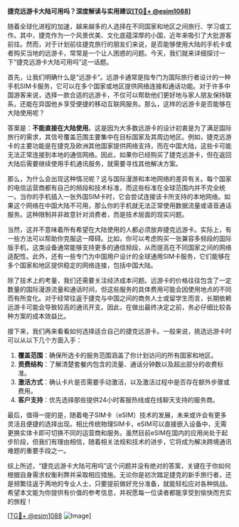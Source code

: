 **捷克远游卡大陆可用吗？深度解读与实用建议[[TG💪+ @esim1088](https://t.me/s/esim1088)]**

随着全球化进程的加速，越来越多的人选择在不同国家和地区之间旅行、学习或工作。其中，捷克作为一个风景优美、文化底蕴深厚的小国，近年来吸引了大批游客前往。然而，对于计划前往捷克旅行的朋友们来说，是否能够使用大陆的手机卡或者购买当地的远游卡，常常是一个让人困惑的问题。今天，我们就来详细探讨一下“捷克远游卡大陆可用吗”这一话题。

首先，让我们明确什么是“远游卡”。远游卡通常是指专门为国际旅行者设计的一种手机SIM卡服务，它可以在多个国家或地区提供网络连接和通话功能。对于许多中国游客来说，选择一款合适的远游卡，不仅可以帮助他们更好地与家人朋友保持联系，还能在异国他乡享受便捷的移动互联网服务。那么，这样的远游卡是否能够在大陆使用呢？

答案是：**不能直接在大陆使用**。这是因为大多数远游卡的设计初衷是为了满足国际旅行的需求，其信号覆盖范围主要集中在目标国家及其周边地区。例如，捷克远游卡的主要功能是在捷克及欧洲其他国家提供网络支持，而在中国大陆，这些卡可能无法正常连接到本地的通信网络。因此，如果你已经购买了捷克远游卡，但在返回大陆后需要继续使用手机通讯服务，就需要寻找其他解决方案。

那么，为什么会出现这种情况呢？这与国际漫游和本地网络的差异有关。每个国家的电信运营商都有自己的频段和技术标准，而这些标准在全球范围内并不完全统一。当你的手机插入一张外国SIM卡时，它会尝试连接该卡所支持的本地网络。如果这个网络在中国大陆不可用，那么你的手机就无法正常使用数据流量或语音通话服务。这种限制并非故意针对消费者，而是技术层面的现实问题。

当然，这并不意味着所有希望在大陆使用的人都必须放弃捷克远游卡。实际上，有一些方法可以帮助你克服这一障碍。比如，你可以考虑购买一张兼容多频段的国际版手机，这类设备通常能够支持更多的通信频段，从而提高在不同国家之间的网络适配性。此外，还有一些专门为中国用户设计的全球通用SIM卡服务，它们能够在多个国家和地区提供稳定的网络连接，包括中国大陆。

除了技术上的考量，我们还需要关注经济成本问题。远游卡的价格往往包含了一定数量的国际漫游流量和通话时间，但这些服务的具体费用可能会因使用地点的不同而有所变化。对于经常往返于捷克与中国之间的商务人士或留学生而言，长期依赖远游卡可能会导致较高的通讯开支。因此，在做出最终决定之前，务必仔细比较各种方案的成本效益比。

接下来，我们再来看看如何选择适合自己的捷克远游卡。一般来说，挑选远游卡时可以从以下几个方面入手：

1. **覆盖范围**：确保所选卡的服务范围涵盖了你计划访问的所有国家和地区。
2. **资费结构**：了解清楚套餐内包含的流量、通话分钟数以及超出部分的收费标准。
3. **激活方式**：确认卡片是否需要手动激活，以及激活过程中是否存在额外步骤或费用。
4. **客户支持**：优先选择那些提供24小时客服热线或在线聊天支持的服务商。

最后，值得一提的是，随着电子SIM卡（eSIM）技术的发展，未来或许会有更多灵活且便捷的选择出现。相比传统物理SIM卡，eSIM可以直接嵌入设备中，无需更换实体卡即可切换不同的运营商和服务。虽然目前eSIM在国内的应用尚处于起步阶段，但我们有理由相信，随着相关法规和技术的进步，它将成为解决跨境通讯难题的重要手段之一。

综上所述，“捷克远游卡大陆可用吗”这个问题并没有绝对的答案，关键在于你如何根据自身需求权衡利弊并采取相应措施。无论你是初次踏足捷克的新手旅行者，还是频繁往返于两地的专业人士，只要提前做好充分准备，就能轻松应对各种挑战。希望本文能为你提供有价值的参考信息，并祝愿每一位读者都能享受到愉快而充实的旅程！

[[TG💪+ @esim1088](https://t.me/s/esim1088) ![Image](https://i.postimg.cc/4NQfJmqS/Snipaste-2025-05-13-00-14-12.png)]